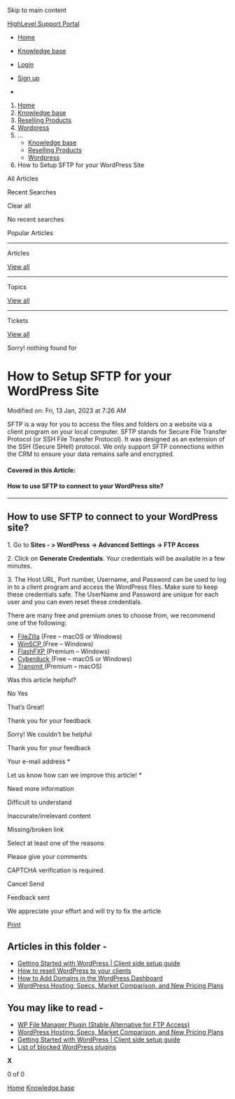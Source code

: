 Skip to main content

[ HighLevel Support Portal ](https://help.gohighlevel.com)

  * [ Home ](/support/home)
  * [ Knowledge base ](/support/solutions)

  * [Login](/support/login)
  * [Sign up](/support/signup)
  * 

  1. [Home](/support/home)
  2. [Knowledge base](/support/solutions)
  3. [Reselling Products](/support/solutions/48000454568)
  4. [Wordpress](/support/solutions/folders/48000682017)
  5. ... 
     * [Knowledge base](/support/solutions)
     * [Reselling Products](/support/solutions/48000454568)
     * [Wordpress](/support/solutions/folders/48000682017)
  6. How to Setup SFTP for your WordPress Site

All  Articles 

Recent Searches

Clear all

No recent searches

Popular Articles

* * *

Articles

[View all](/support/search/solutions)

* * *

Topics

[View all](/support/search/topics)

* * *

Tickets

[View all](/support/search/tickets)

Sorry! nothing found for   

# How to Setup SFTP for your WordPress Site

Modified on: Fri, 13 Jan, 2023 at 7:26 AM

SFTP is a way for you to access the files and folders on a website via a client program on your local computer. SFTP stands for Secure File Transfer Protocol (or SSH File Transfer Protocol). It was designed as an extension of the SSH (Secure SHell) protocol. We only support SFTP connections within the CRM to ensure your data remains safe and encrypted.

#### **Covered in this Article:**

#### How to use SFTP to connect to your WordPress site?

* * *

## **How to use SFTP to connect to your WordPress site?**

1\. Go to **Sites - > WordPress -> Advanced Settings -> FTP Access**

 2\. Click on **Generate Credentials**. Your credentials will be available in a few minutes.

3\. The Host URL, Port number, Username, and Password can be used to log in to a client program and access the WordPress files. Make sure to keep these credentials safe. The UserName and Password are unique for each user and you can even reset these credentials.

There are many free and premium ones to choose from, we recommend one of the following:

  * [FileZilla](https://filezilla-project.org/) (Free – macOS or Windows)
  * [WinSCP ](https://winscp.net/eng/index.php)(Free – Windows)
  * [FlashFXP ](https://www.flashfxp.com/)(Premium – Windows)
  * [Cyberduck ](https://cyberduck.io/)(Free – macOS or Windows)
  * [Transmit ](https://panic.com/transmit/)(Premium – macOS)

Was this article helpful?

No  Yes 

That’s Great!

Thank you for your feedback

Sorry! We couldn't be helpful

Thank you for your feedback

Your e-mail address *

Let us know how can we improve this article! *

Need more information 

Difficult to understand 

Inaccurate/irrelevant content 

Missing/broken link 

Select at least one of the reasons 

Please give your comments 

CAPTCHA verification is required. 

Cancel  Send 

Feedback sent

We appreciate your effort and will try to fix the article

[Print](javascript:print\(\))

## Articles in this folder -

  * [Getting Started with WordPress | Client side setup guide](/support/solutions/articles/48001199648-getting-started-with-wordpress-client-side-setup-guide)
  * [How to resell WordPress to your clients](/support/solutions/articles/48001199647-how-to-resell-wordpress-to-your-clients)
  * [How to Add Domains in the WordPress Dashboard](/support/solutions/articles/155000002547-how-to-add-domains-in-the-wordpress-dashboard)
  * [WordPress Hosting: Specs, Market Comparison, and New Pricing Plans](/support/solutions/articles/48001231366-wordpress-hosting-specs-market-comparison-and-new-pricing-plans)

## You may like to read -

  * [WP File Manager Plugin (Stable Alternative for FTP Access)](/support/solutions/articles/48001222860-wp-file-manager-plugin-stable-alternative-for-ftp-access-)
  * [WordPress Hosting: Specs, Market Comparison, and New Pricing Plans](/support/solutions/articles/48001231366-wordpress-hosting-specs-market-comparison-and-new-pricing-plans)
  * [Getting Started with WordPress | Client side setup guide](/support/solutions/articles/48001199648-getting-started-with-wordpress-client-side-setup-guide)
  * [List of blocked WordPress plugins](/support/solutions/articles/48001214712-list-of-blocked-wordpress-plugins)

**X**

0 of 0 []()

[Home](/support/home) [Knowledge base](/support/solutions)

